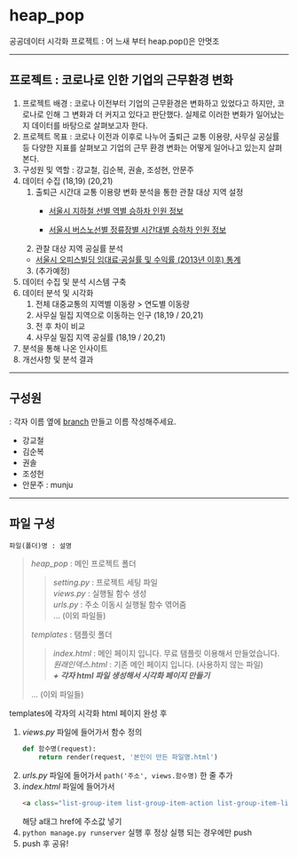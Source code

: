 # heap_pop
  
공공데이터 시각화 프로젝트 : 어 느새 부터 heap.pop()은 안멋조
  
---
  
## 프로젝트 : 코로나로 인한 기업의 근무환경 변화
  
1. 프로젝트 배경 : 코로나 이전부터 기업의 근무환경은 변화하고 있었다고 하지만, 코로나로 인해 그 변화과 더 커지고 있다고 판단했다. 실제로 이러한 변화가 일어났는지 데이터를 바탕으로 살펴보고자 한다.
2. 프로젝트 목표 : 코로나 이전과 이후로 나누어 출퇴근 교통 이용량, 사무실 공실률 등 다양한 지표를 살펴보고 기업의 근무 환경 변화는 어떻게 일어나고 있는지 살펴본다.
3. 구성원 및 역할 : 강교철, 김순복, 권솔, 조성현, 안문주 
4. 데이터 수집 (18,19) (20,21)
    1. 출퇴근 시간대 교통 이용량 변화 분석을 통한 관찰 대상 지역 설정
        - [서울시 지하철 선별 역별 승하차 인원 정보](https://data.seoul.go.kr/dataList/OA-12914/S/1/datasetView.do#)
        
        - [서울시 버스노선별 정류장별 시간대별 승하차 인원 정보](http://data.seoul.go.kr/dataList/OA-12913/S/1/datasetView.do#)
    2. 관찰 대상 지역 공실률 분석
    - [서울시 오피스빌딩 임대료·공실률 및 수익률 (2013년 이후) 통계](https://data.seoul.go.kr/dataList/10613/S/2/datasetView.do)
    3. (추가예정)
5. 데이터 수집 및 분석 시스템 구축
6. 데이터 분석 및 시각화
    1. 전체 대중교통의 지역별 이동량 > 연도별 이동량
    2. 사무실 밀집 지역으로 이동하는 인구 (18,19 / 20,21)
    3. 전 후 차이 비교
    4. 사무실 밀집 지역 공실률 (18,19 / 20,21)
7. 분석을 통해 나온 인사이트
8. 개선사항 및 분석 결과

---

## 구성원

: 각자 이름 옆에 [branch](https://backlog.com/git-tutorial/kr/stepup/stepup2_2.html) 만들고 이름 작성해주세요.
  
* 강교철
* 김순복
* 권솔
* 조성헌
* 안문주 : munju

---

## 파일 구성
```파일(폴더)명 : 설명```
> _heap_pop_ : 메인 프로젝트 폴더
> > _setting.py_ : 프로젝트 세팅 파일  
> > _views.py_ : 실행될 함수 생성  
> > _urls.py_ : 주소 이동시 실행될 함수 엮어줌  
> > ... (이외 파일들)
> 
> _templates_ : 탬플릿 폴더
> > _index.html_ : 메인 페이지 입니다. 무료 탬플릿 이용해서 만들었습니다.  
> > _원래인덱스.html_ : 기존 메인 페이지 입니다. (사용하지 않는 파일)  
> > ___+ 각자 html 파일 생성해서 시각화 페이지 만들기___
> 
> ... (이외 파일들)

templates에 각자의 시각화 html 페이지 완성 후
1. _views.py_ 파일에 들어가서 함수 정의 
    ```python
    def 함수명(request): 
        return render(request, '본인이 만든 파일명.html')
   ```
2. _urls.py_ 파일에 들어가서 ```path('주소', views.함수명)``` 한 줄 추가
3. _index.html_ 파일에 들어가서 
    ```html
    <a class="list-group-item list-group-item-action list-group-item-light p-3" href="#!">...<... ```
    ```
    해당 a태그 href에 주소값 넣기
4. ```python manage.py runserver``` 실행 후 정상 실행 되는 경우에만 push
5. push 후 공유!